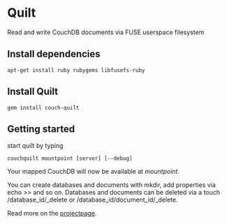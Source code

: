 Quilt
=====

Read and write CouchDB documents via FUSE userspace filesystem


Install dependencies
--------------------

    apt-get install ruby rubygems libfusefs-ruby


Install Quilt
-------------

    gem install couch-quilt


Getting started
---------------

start quilt by typing

    couchquilt mountpoint [server] [--debug]


Your mapped CouchDB will now be available at *mountpoint*.

You can create databases and documents with mkdir, add properties via echo >> and so on.
Databases and documents can be deleted via a touch /database_id/_delete or /database_id/document_id/_delete.


Read more on the [projectpage](http://jo.github.com/quilt/).

